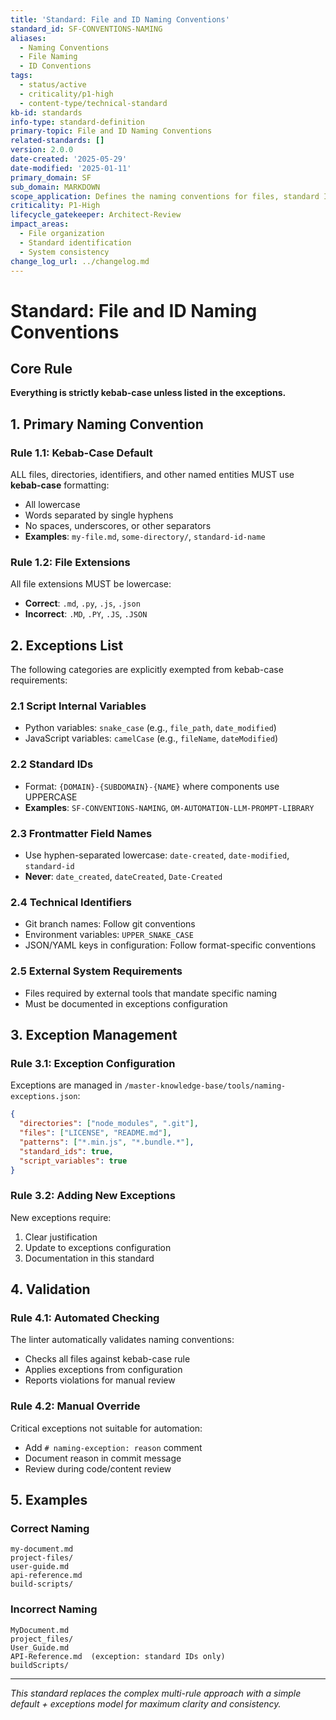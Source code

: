 ```yaml
---
title: 'Standard: File and ID Naming Conventions'
standard_id: SF-CONVENTIONS-NAMING
aliases:
  - Naming Conventions
  - File Naming
  - ID Conventions
tags:
  - status/active
  - criticality/p1-high
  - content-type/technical-standard
kb-id: standards
info-type: standard-definition
primary-topic: File and ID Naming Conventions
related-standards: []
version: 2.0.0
date-created: '2025-05-29'
date-modified: '2025-01-11'
primary_domain: SF
sub_domain: MARKDOWN
scope_application: Defines the naming conventions for files, standard IDs, and other identifiers in the knowledge base.
criticality: P1-High
lifecycle_gatekeeper: Architect-Review
impact_areas:
  - File organization
  - Standard identification
  - System consistency
change_log_url: ../changelog.md
---
```


# Standard: File and ID Naming Conventions

## Core Rule

**Everything is strictly kebab-case unless listed in the exceptions.**

## 1. Primary Naming Convention

### Rule 1.1: Kebab-Case Default
ALL files, directories, identifiers, and other named entities MUST use **kebab-case** formatting:
- All lowercase
- Words separated by single hyphens
- No spaces, underscores, or other separators
- **Examples**: `my-file.md`, `some-directory/`, `standard-id-name`

### Rule 1.2: File Extensions
All file extensions MUST be lowercase:
- **Correct**: `.md`, `.py`, `.js`, `.json`
- **Incorrect**: `.MD`, `.PY`, `.JS`, `.JSON`

## 2. Exceptions List

The following categories are explicitly exempted from kebab-case requirements:

### 2.1 Script Internal Variables
- Python variables: `snake_case` (e.g., `file_path`, `date_modified`)
- JavaScript variables: `camelCase` (e.g., `fileName`, `dateModified`)

### 2.2 Standard IDs 
- Format: `{DOMAIN}-{SUBDOMAIN}-{NAME}` where components use UPPERCASE
- **Examples**: `SF-CONVENTIONS-NAMING`, `OM-AUTOMATION-LLM-PROMPT-LIBRARY`

### 2.3 Frontmatter Field Names
- Use hyphen-separated lowercase: `date-created`, `date-modified`, `standard-id`
- **Never**: `date_created`, `dateCreated`, `Date-Created`

### 2.4 Technical Identifiers
- Git branch names: Follow git conventions
- Environment variables: `UPPER_SNAKE_CASE`
- JSON/YAML keys in configuration: Follow format-specific conventions

### 2.5 External System Requirements
- Files required by external tools that mandate specific naming
- Must be documented in exceptions configuration

## 3. Exception Management

### Rule 3.1: Exception Configuration
Exceptions are managed in `/master-knowledge-base/tools/naming-exceptions.json`:
```json
{
  "directories": ["node_modules", ".git"],
  "files": ["LICENSE", "README.md"],
  "patterns": ["*.min.js", "*.bundle.*"],
  "standard_ids": true,
  "script_variables": true
}
```

### Rule 3.2: Adding New Exceptions
New exceptions require:
1. Clear justification
2. Update to exceptions configuration
3. Documentation in this standard

## 4. Validation

### Rule 4.1: Automated Checking
The linter automatically validates naming conventions:
- Checks all files against kebab-case rule
- Applies exceptions from configuration
- Reports violations for manual review

### Rule 4.2: Manual Override
Critical exceptions not suitable for automation:
- Add `# naming-exception: reason` comment
- Document reason in commit message
- Review during code/content review

## 5. Examples

### Correct Naming
```
my-document.md
project-files/
user-guide.md
api-reference.md
build-scripts/
```

### Incorrect Naming
```
MyDocument.md
project_files/
User_Guide.md
API-Reference.md  (exception: standard IDs only)
buildScripts/
```

---

*This standard replaces the complex multi-rule approach with a simple default + exceptions model for maximum clarity and consistency.*
```
